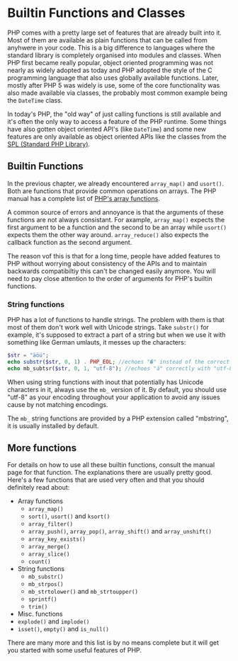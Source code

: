 # Builtin Functions and Classes

PHP comes with a pretty large set of features that are already built into it. Most of them are available as plain functions that can be called from anyhwere in your code. This is a big difference to languages where the standard library is completely organised into modules and classes. When PHP first became really popular, object oriented programming was not nearly as widely adopted as today and PHP adopted the style of the C programming language that also uses globally available functions. Later, mostly after PHP 5 was widely is use, some of the core functionality was also made available via classes, the probably most common example being the `DateTime` class.

In today's PHP, the "old way" of just calling functions is still available and it's often the only way to access a feature of the PHP runtime. Some things have also gotten object oriented API's (like `DateTime`) and some new features are only available as object oriented APIs like the classes from the [SPL (Standard PHP Library)](http://php.net/manual/en/book.spl.php).

## Builtin Functions

In the previous chapter, we already encountered `array_map()` and `usort()`. Both are functions that provide common operations on arrays. The PHP manual has a complete list of [PHP's array functions](http://php.net/manual/en/ref.array.php).

A common source of errors and annoyance is that the arguments of these functions are not always consistant. For axample, `array_map()` expects the first argument to be a function and the second to be an array while `usort()` expects them the other way around. `array_reduce()` also expects the callback function as the second argument.

The reason vof this is that for a long time, people have added features to PHP without worrying about consistency of the APIs and to maintain backwards compatibiltiy this can't be changed easily anymore. You will need to pay close attention to the order of arguments for PHP's builtin functions.

### String functions

PHP has a lot of functions to handle strings. The problem with them is that most of them don't work well with Unicode strings. Take `substr()` for example, it's supposed to extract a part of a string but when we use it with something like German umlauts, it messes up the characters:

```php
$str = "äöü";
echo substr($str, 0, 1) . PHP_EOL; //echoes "�" instead of the correct "ä"
echo mb_subtsr($str, 0, 1, "utf-8"); //echoes "ä" correctly with "utf-8" as encoding argument
```

When using string functions with inout that potentially has Unicode characters in it, always use the `mb_` version of it. By default, you should use "utf-8" as your encoding throughout your application to avoid any issues cause by not matching encodings.

The `mb_` string functions are provided by a PHP extension called "mbstring", it is usually installed by default.

## More functions

For details on how to use all these builtin functions, consult the manual page for that function. The explanations there are usually pretty good. Here's a few functions that are used very often and that you should definitely read about:

* Array functions
  * `array_map()`
  * `sort()`, `usort()` and `ksort()`
  * `array_filter()`
  * `array_push()`, `array_pop()`, `array_shift()` and `array_unshift()`
  * `array_key_exists()`
  * `array_merge()`
  * `array_slice()`
  * `count()`
* String functions
  * `mb_substr()`
  * `mb_strpos()`
  * `mb_strtolower()` and `mb_strtoupper()`
  * `sprintf()`
  * `trim()`
* Misc. functions
 * `explode()` and `implode()`
 * `isset()`, `empty()` and `is_null()`

There are many more and this list is by no means complete but it will get you started with some useful features of PHP.
